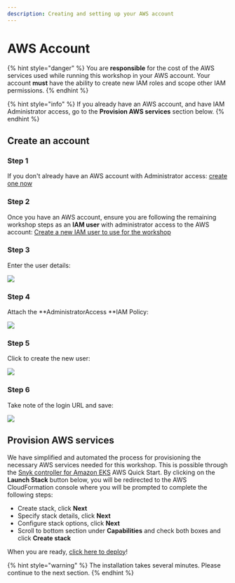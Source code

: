 ```yaml
---
description: Creating and setting up your AWS account
---
```


# AWS Account



{% hint style="danger" %}
You are **responsible** for the cost of the AWS services used while running this workshop in your AWS account. Your account **must** have the ability to create new IAM roles and scope other IAM permissions.
{% endhint %}

{% hint style="info" %}
If you already have an AWS account, and have IAM Administrator access, go to the **Provision AWS services** section below.
{% endhint %}

## Create an account

### Step 1

If you don't already have an AWS account with Administrator access: [create one now](http://docs.aws.amazon.com/connect/latest/adminguide/gettingstarted.html#sign-up-for-aws)

### Step 2

Once you have an AWS account, ensure you are following the remaining workshop steps as an **IAM user** with administrator access to the AWS account: [Create a new IAM user to use for the workshop](https://console.aws.amazon.com/iam/home?region=us-east-1#/users$new)

### Step 3

Enter the user details:

![](https://partner-workshop-assets.s3.us-east-2.amazonaws.com/iam-1-create-user.png)

### Step 4

Attach the **AdministratorAccess **IAM Policy:

![](https://partner-workshop-assets.s3.us-east-2.amazonaws.com/iam-2-attach-policy%20\(1\).png)

### Step 5

Click to create the new user:

![](https://partner-workshop-assets.s3.us-east-2.amazonaws.com/iam-3-create-user.png)

### Step 6

Take note of the login URL and save:

![](https://partner-workshop-assets.s3.us-east-2.amazonaws.com/iam-4-save-url.png)

## Provision AWS services

We have simplified and automated the process for provisioning the necessary AWS services needed for this workshop. This is possible through the [Snyk controller for Amazon EKS](https://github.com/aws-quickstart/quickstart-eks-snyk) AWS Quick Start. By clicking on the **Launch Stack** button below, you will be redirected to the AWS CloudFormation console where you will be prompted to complete the following steps:

* Create stack, click **Next**
* Specify stack details, click **Next**
* Configure stack options, click **Next**
* Scroll to bottom section under **Capabilities** and check both boxes and click **Create stack**&#x20;

When you are ready, [click here to deploy](https://us-west-2.console.aws.amazon.com/cloudformation/home?region=us-west-2#/stacks/create/template?stackName=Amazon-EKS-with-Snyk\&templateURL=https://aws-quickstart.s3.us-west-2.amazonaws.com/quickstart-amazon-eks/templates/amazon-eks-master.template.yaml)!

{% hint style="warning" %}
The installation takes several minutes. Please continue to the next section.
{% endhint %}
